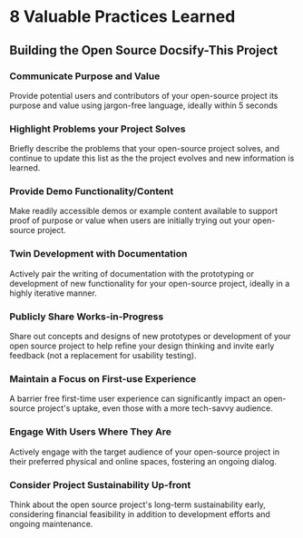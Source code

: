 # 8 Valuable Practices Learned
## Building the Open Source Docsify-This Project

### Communicate Purpose and Value
Provide potential users and contributors of your open-source project its purpose and value using jargon-free language, ideally within 5 seconds

### Highlight Problems your Project Solves
Briefly describe the problems that your open-source project solves, and continue to update this list as the the project evolves and new information is learned.

### Provide Demo Functionality/Content
Make readily accessible demos or example content available to support proof of purpose or value when users are initially trying out your open-source project.

### Twin Development with Documentation
Actively pair the writing of documentation with the prototyping or development of new functionality for your open-source project, ideally in a highly iterative manner.

### Publicly Share Works-in-Progress
Share out concepts and designs of new prototypes or development of your open source project to help refine your design thinking and invite early feedback (not a replacement for usability testing).

### Maintain a Focus on First-use Experience
A barrier free first-time user experience can significantly impact an open-source project's uptake, even those with a more tech-savvy audience.

### Engage With Users Where They Are
Actively engage with the target audience of your open-source project in their preferred physical and online spaces, fostering an ongoing dialog.

### Consider Project Sustainability Up-front
Think about the open source project's long-term sustainability early, considering financial feasibility in addition to development efforts and ongoing maintenance.
